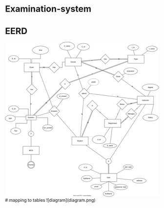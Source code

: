 # Examination-system
# EERD 
<img src="ERD.drawio.svg" />
# mapping to tables
![diagram](diagram.png)
